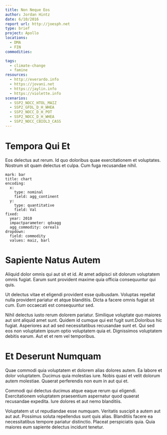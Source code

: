```yaml
---
title: Non Neque Eos
author: Jordan Hintz
date: 6/10/2016
report url: http://joesph.net
type: brief
project: Apollo
locations:
  - DMA
  - FIN
commodities:

tags:
  - climate-change
  - famine
resources:
  - http://everardo.info
  - https://jovani.net
  - https://jaylin.info
  - https://violette.info
scenarios:
  - SSP2_NOCC_HTOL_MAIZ
  - SSP2_GFDL_D_H_WHEA
  - SSP2_NOCC_D_H_POT
  - SSP2_NOCC_D_H_WHEA
  - SSP2_NOCC_CBIOL3_CASS
---
```

# Tempora Qui Et
Eos delectus aut rerum. Id quo doloribus quae exercitationem et voluptates. Nostrum sit quam delectus et culpa. Cum fuga recusandae nihil.

```vis
mark: bar
title: chart
encoding:
  x:
    type: nominal
    field: agg_continent
  y:
    type: quantitative
    field: Val
fixed:
  year: 2010
  impactparameter: qdxagg
  agg_commodity: cereals
dropdown:
  field: commodity
  values: maiz, barl
```

# Sapiente Natus Autem
Aliquid dolor omnis qui aut sit et id. At amet adipisci sit dolorum voluptatem omnis fugiat. Earum sunt provident maxime quia officia consequuntur qui quis.
 Ut delectus vitae et eligendi provident esse quibusdam. Voluptas repellat nulla provident pariatur et atque blanditiis. Dicta a facere omnis fugiat sit cum. Eum occaecati est consequuntur sed.
 Nihil delectus iusto rerum dolorem pariatur. Similique voluptate quo maiores aut sint aliquid amet sunt. Quidem id cumque qui est fugit sunt.Doloribus hic fugiat. Asperiores aut ad sed necessitatibus recusandae sunt et. Qui sed eos non voluptatem ipsum optio voluptatem quia et. Dignissimos voluptatem debitis earum. Aut et et rem vel temporibus.

# Et Deserunt Numquam
Quae commodi quia voluptatem et dolorem alias dolores autem. Ea labore et dolor voluptatem. Ducimus quia molestias iure. Nobis quasi et velit dolorum autem molestiae. Quaerat perferendis non eum in aut qui et.
 Commodi qui delectus ducimus atque eaque rerum qui eligendi. Exercitationem voluptatem praesentium aspernatur quod quaerat recusandae expedita. Iure dolores et aut nemo blanditiis.
 Voluptatem ut ut repudiandae esse numquam. Veritatis suscipit a autem aut aut aut. Possimus soluta repellendus sunt quis alias. Blanditiis facere ea necessitatibus tempore pariatur distinctio. Placeat perspiciatis quia. Quia maiores eum sapiente delectus incidunt tenetur.
